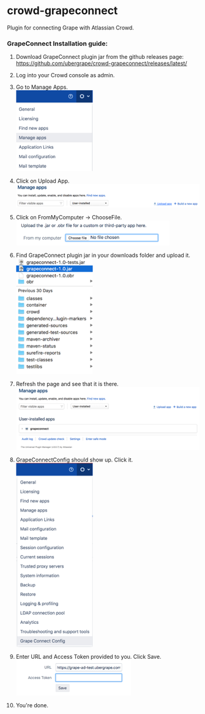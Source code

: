 # crowd-grapeconnect
Plugin for connecting Grape with Atlassian Crowd.

### GrapeConnect Installation guide:

1. Download GrapeConnect plugin jar from the github releases page: https://github.com/ubergrape/crowd-grapeconnect/releases/latest/

2. Log into your Crowd console as admin.

3. Go to Manage Apps.
<br><img width=200px src="/docs/images/01_manage_apps.png" />

4. Click on Upload App.
<br><img width=600px src="/docs/images/02_upload_app.png" />

5. Click on FromMyComputer -> ChooseFile.
<br><img width=400px src="/docs/images/03_uplad_from_computer.png" />

6. Find GrapeConnect plugin jar in your downloads folder and upload it.
<br><img width=200px src="/docs/images/04_pick_grape.png" />

7. Refresh the page and see that it is there.
<br><img width=600px src="/docs/images/05_it_is_there.png" />

8. GrapeConnectConfig should show up. Click it.
<br><img width=200px src="/docs/images/06_it_is_there_02.png" />

9. Enter URL and Access Token provided to you. Click Save.
<br><img width=300px src="/docs/images/07_config.png" />

10. You're done.

